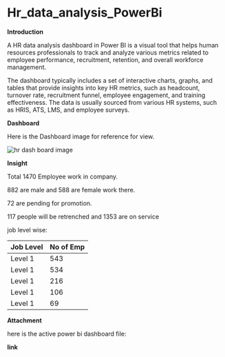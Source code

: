 # Hr_data_analysis_PowerBi

**Introduction**

A HR data analysis dashboard in Power BI is a visual tool that helps human resources professionals to track and analyze various metrics related to employee performance, recruitment, retention, and overall workforce management. 

The dashboard typically includes a set of interactive charts, graphs, and tables that provide insights into key HR metrics, such as headcount, turnover rate, recruitment funnel, employee engagement, and training effectiveness. The data is usually sourced from various HR systems, such as HRIS, ATS, LMS, and employee surveys.


**Dashboard**

Here is the Dashboard image for reference for view.

![hr dash board image](https://user-images.githubusercontent.com/56063563/232071628-2a3b1ce6-57a6-45d6-ad05-8bff016a11d9.JPG)

**Insight**

Total 1470 Employee work in company.

882 are male and 588 are female work there. 

72 are pending for promotion.

117 people will be retrenched and 1353 are on service

job level wise:

| Job Level   | No of Emp   |
| ----------- | ----------- |
| Level 1     | 543         |
| Level 1     | 534         |
| Level 1     | 216         |
| Level 1     | 106         |
| Level 1     | 69          |


**Attachment**

here is the active power bi dashboard file:

**link** 

